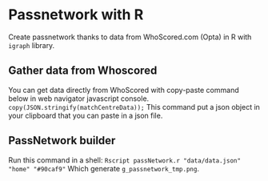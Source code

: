 # Passnetwork with R

Create passnetwork thanks to data from WhoScored.com (Opta) in R with `igraph` library. 

## Gather data from Whoscored
You can get data directly from WhoScored with copy-paste command below in web navigator javascript console.
`copy(JSON.stringify(matchCentreData));`
This command put a json object in your clipboard that you can paste in a json file.

## PassNetwork builder
Run this command in a shell: 
`Rscript passNetwork.r "data/data.json" "home" "#90caf9"`
Which generate `g_passnetwork_tmp.png`.

